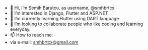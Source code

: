 - 👋 Hi, I’m  Semih Barutcu, as username, @smhbrtcx.
- 👀 I’m interested in Django, Flutter and ASP.NET
- 🌱 I’m currently learning Flutter using DART language
- 💞️ I’m looking to collaborate people who like coding and learning everyday.
- 📫 How to reach me:
- via e-mail: smhbrtcx@gmail.com

<!---
smhbrtcx/smhbrtcx is a ✨ special ✨ repository because its `README.md` (this file) appears on your GitHub profile.
You can click the Preview link to take a look at your changes.
--->
